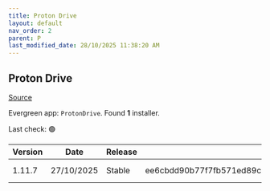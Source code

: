 ```yaml
---
title: Proton Drive
layout: default
nav_order: 2
parent: P
last_modified_date: 28/10/2025 11:38:20 AM
---
```


## Proton Drive

[Source](https://proton.me/drive/)

Evergreen app: `ProtonDrive`. Found **1** installer.

Last check: 🟢

| Version | Date       | Release | Sha512                                                                                                                           | Type | URI                                                                                                                                                                                |
| ------- | ---------- | ------- | -------------------------------------------------------------------------------------------------------------------------------- | ---- | ---------------------------------------------------------------------------------------------------------------------------------------------------------------------------------- |
| 1.11.7  | 27/10/2025 | Stable  | ee6cbdd90b77f7fb571ed89cb71ea03ca074c09e52e498dfea13b1578fe409c9ebd6454df2e88464b86b7df5148378ef69ca888ecdf053f73c0080e5c22d04f4 | exe  | [https://proton.me/download/drive/windows/1.11.7/x64/Proton%20Drive%20Setup%201.11.7.exe](https://proton.me/download/drive/windows/1.11.7/x64/Proton%20Drive%20Setup%201.11.7.exe) |
